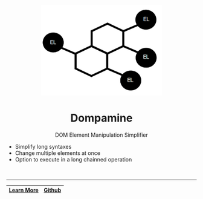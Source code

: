 

<div align="center">
<img src="docs/logo/logo-no-bg.png" height="240" width="320"></img>

# **Dompamine**


DOM Element Manipulation Simplifier
</div>




- Simplify long syntaxes
- Change multiple elements at once
- Option to execute in a long chainned operation 

<br>

<div align="center">

---

[Learn More](https://fmented.github.io/dompamine/#/./README) | [Github](https://github.com/fmented/dompamine)
|---|---|
</div>